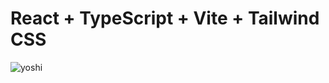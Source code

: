 # React + TypeScript + Vite + Tailwind CSS

![yoshi](https://github.com/ImGuilhermeXavier/yoshi/assets/56261724/612e5278-a797-4fdf-aeda-5bb9d74451d6)
